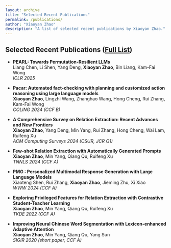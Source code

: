 ```yaml
---
layout: archive
title: "Selected Recent Publications"
permalink: /publications/
author: "Xiaoyan Zhao"
description: "A list of selected recent publications by Xiaoyan Zhao."
---
```


## Selected Recent Publications ([Full List](https://scholar.google.com/citations?user=rtLHw6QAAAAJ))


- **PEARL: Towards Permutation-Resilient LLMs**  
  Liang Chen, Li Shen, Yang Deng, **Xiaoyan Zhao**, Bin Liang, Kam-Fai Wong  
  *ICLR 2025*

- **Pacar: Automated fact-checking with planning and customized action reasoning using large language models**  
  **Xiaoyan Zhao**, Lingzhi Wang, Zhanghao Wang, Hong Cheng, Rui Zhang, Kam-Fai Wong  
  *COLING 2024 (CCF B)*

- **A Comprehensive Survey on Relation Extraction: Recent Advances and New Frontiers**  
  **Xiaoyan Zhao**, Yang Deng, Min Yang, Rui Zhang, Hong Cheng, Wai Lam, Ruifeng Xu  
  *ACM Computing Surveys 2024 (CSUR, JCR Q1)*

- **Few-shot Relation Extraction with Automatically Generated Prompts**  
  **Xiaoyan Zhao**, Min Yang, Qiang Qu, Ruifeng Xu  
  *TNNLS 2024 (CCF A)*

- **PMG : Personalized Multimodal Response Generation with Large Language Models**  
  Xiaoteng Shen, Rui Zhang, **Xiaoyan Zhao**, Jieming Zhu, Xi Xiao  
  *WWW 2024 (CCF A)*

- **Exploring Privileged Features for Relation Extraction with Contrastive Student-Teacher Learning**  
  **Xiaoyan Zhao**, Min Yang, Qiang Qu, Ruifeng Xu  
  *TKDE 2022 (CCF A)*

- **Improving Neural Chinese Word Segmentation with Lexicon-enhanced Adaptive Attention**  
  **Xiaoyan Zhao**, Min Yang, Qiang Qu, Yang Sun  
  *SIGIR 2020 (short paper, CCF A)*
